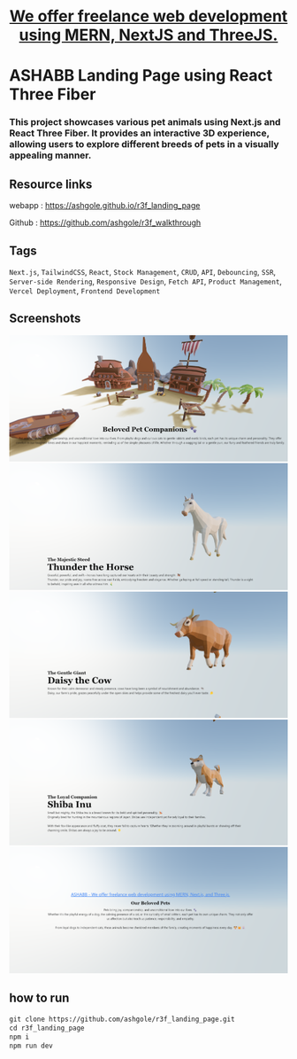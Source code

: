 <h1 align='center'>
<a href="https://www.ashabb.com" target="_blank"> We offer freelance web development using MERN, NextJS and ThreeJS.</a>
</h1>

# ASHABB Landing Page using React Three Fiber

### This project showcases various pet animals using **Next.js** and **React Three Fiber**. It provides an interactive 3D experience, allowing users to explore different breeds of pets in a visually appealing manner.

## Resource links

webapp : <a href="https://ashgole.github.io/r3f_landing_page" target="_blank">https://ashgole.github.io/r3f_landing_page</a>

Github : <a href="https://github.com/ashgole/r3f_walkthrough" target="_blank">https://github.com/ashgole/r3f_walkthrough</a>

## Tags

`Next.js`, `TailwindCSS`, `React`, `Stock Management`, `CRUD`, `API`, `Debouncing`, `SSR`, `Server-side Rendering`, `Responsive Design`, `Fetch API`, `Product Management`, `Vercel Deployment`, `Frontend Development`



## Screenshots

![page 0](https://github.com/ashgole/r3f_landing_page/blob/main/screenshots/0.png)
![page 1](https://github.com/ashgole/r3f_landing_page/blob/main/screenshots/1.png)
![page 2](https://github.com/ashgole/r3f_landing_page/blob/main/screenshots/2.png)
![page 3](https://github.com/ashgole/r3f_landing_page/blob/main/screenshots/3.png)
![page 4](https://github.com/ashgole/r3f_landing_page/blob/main/screenshots/4.png)

## how to run

```
git clone https://github.com/ashgole/r3f_landing_page.git
cd r3f_landing_page
npm i
npm run dev
```
